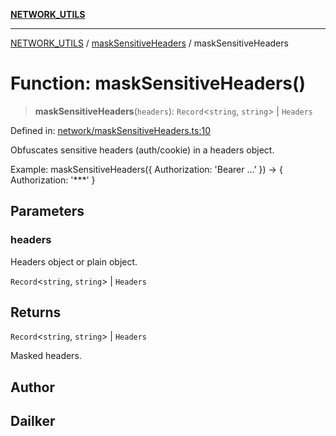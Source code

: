 [**NETWORK_UTILS**](../../README.md)

***

[NETWORK_UTILS](../../README.md) / [maskSensitiveHeaders](../README.md) / maskSensitiveHeaders

# Function: maskSensitiveHeaders()

> **maskSensitiveHeaders**(`headers`): `Record`\<`string`, `string`\> \| `Headers`

Defined in: [network/maskSensitiveHeaders.ts:10](https://github.com/dailker/everyutil/blob/7c30ec40bbb398255a9be572db0a537e8bcb9c11/src/network/maskSensitiveHeaders.ts#L10)

Obfuscates sensitive headers (auth/cookie) in a headers object.

Example: maskSensitiveHeaders({ Authorization: 'Bearer ...' }) → { Authorization: '***' }

## Parameters

### headers

Headers object or plain object.

`Record`\<`string`, `string`\> | `Headers`

## Returns

`Record`\<`string`, `string`\> \| `Headers`

Masked headers.

## Author

## Dailker
